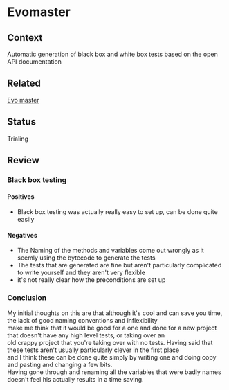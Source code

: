 # Evomaster

## Context
Automatic generation  of black box and white box tests based on the open API documentation

## Related
[Evo master](https://github.com/EMResearch/EvoMaster/tree/master/docs)

## Status
Trialing

## Review

### Black box testing

#### Positives
- Black box testing was actually really easy to set up, can be done quite easily

#### Negatives
- The Naming of the methods and variables come out wrongly as it seemly using the bytecode to generate the tests
- The tests that are generated are fine but aren't particularly complicated to write yourself and they aren't very flexible
- it's not really clear how the preconditions are set up 

### Conclusion 
My initial thoughts on this are that although it's cool and can save you time, the lack of good naming conventions and inflexibility  
make me think that it would be good for a one and done for a new project that doesn't have any high level tests, or taking over an  
old crappy project that you're taking over with no tests. Having said that these tests aren't usually particularly clever in the first place  
and I think these can be done quite simply by writing one and doing copy and pasting and changing a few bits.  
Having gone through and renaming all the variables that were badly names doesn't feel his actually results in a time saving. 